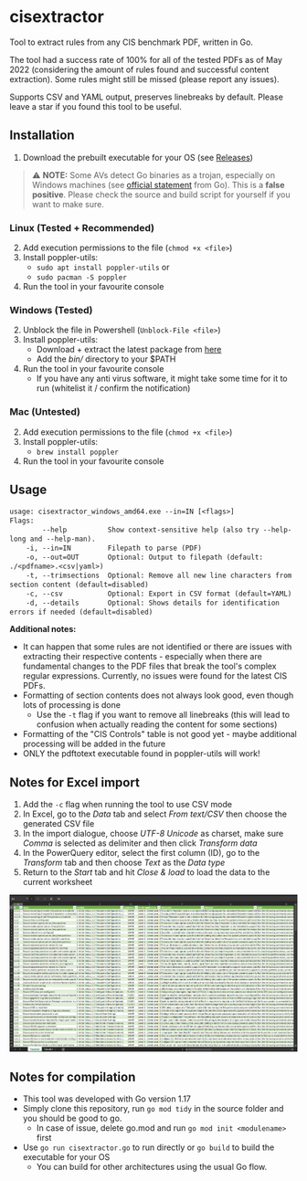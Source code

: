 # cisextractor
Tool to extract rules from any CIS benchmark PDF, written in Go.  

The tool had a success rate of 100% for all of the tested PDFs as of May 2022 (considering the amount of rules found and successful content extraction). Some rules might still be missed (please report any issues). 

Supports CSV and YAML output, preserves linebreaks by default.  Please leave a star if you found this tool to be useful.
## Installation
1.  Download the prebuilt executable for your OS (see [Releases](https://github.com/lartsch/cisextractor/releases))
> :warning: **NOTE:** Some AVs detect Go binaries as a trojan, especially on Windows machines (see [official statement](https://go.dev/doc/faq#virus) from Go). This is a **false positive**. Please check the source and build script for yourself if you want to make sure.  
### Linux (Tested + Recommended)
2.  Add execution permissions to the file (```chmod +x <file>```)
3.  Install poppler-utils:
	-  ```sudo apt install poppler-utils``` or
	-  ```sudo pacman -S poppler```
4.  Run the tool in your favourite console
### Windows (Tested)
2.  Unblock the file in Powershell (```Unblock-File <file>```)
3.  Install poppler-utils:
	- Download + extract the latest package from [here](http://blog.alivate.com.au/poppler-windows/)
	- Add the *bin/* directory to your $PATH
4.  Run the tool in your favourite console
    -  If you have any anti virus software, it might take some time for it to run (whitelist it / confirm the notification)
### Mac (Untested)
2.  Add execution permissions to the file (```chmod +x <file>```)
3.  Install poppler-utils:
	-  ```brew install poppler```
4.  Run the tool in your favourite console

## Usage
```
usage: cisextractor_windows_amd64.exe --in=IN [<flags>]                                                                                                                 Flags:                   
        --help          Show context-sensitive help (also try --help-long and --help-man).
    -i, --in=IN         Filepath to parse (PDF)
    -o, --out=OUT       Optional: Output to filepath (default: ./<pdfname>.<csv|yaml>)
    -t, --trimsections  Optional: Remove all new line characters from section content (default=disabled)
    -c, --csv           Optional: Export in CSV format (default=YAML)
    -d, --details       Optional: Shows details for identification errors if needed (default=disabled)
```

**Additional notes:**  
- It can happen that some rules are not identified or there are issues with extracting their respective contents - especially when there are fundamental changes to the PDF files that break the tool's complex regular expressions. Currently, no issues were found for the latest CIS PDFs.
- Formatting of section contents does not always look good, even though lots of processing is done
	- Use the ```-t``` flag if you want to remove all linebreaks (this will lead to confusion when actually reading the content for some sections)
- Formatting of the "CIS Controls" table is not good yet - maybe additional processing will be added in the future
- ONLY the pdftotext executable found in poppler-utils will work!

## Notes for Excel import
1.  Add the ```-c``` flag when running the tool to use CSV mode
2.  In Excel, go to the *Data* tab and select *From text/CSV* then choose the generated CSV file
3.  In the import dialogue, choose *UTF-8 Unicode* as charset, make sure *Comma* is selected as delimiter and then click *Transform data*
4.  In the PowerQuery editor, select the first column (ID), go to the *Transform* tab and then choose *Text* as the *Data type*
5.  Return to the *Start* tab and hit *Close & load* to load the data to the current worksheet

![preview](https://github.com/lartsch/cisextractor/blob/main/preview.png?raw=true)

## Notes for compilation
- This tool was developed with Go version 1.17
- Simply clone this repository, run ```go mod tidy``` in the source folder and you should be good to go.
    - In case of issue, delete go.mod and run ```go mod init <modulename>``` first
- Use ```go run cisextractor.go``` to run directly or ```go build``` to build the executable for your OS
	- You can build for other architectures using the usual Go flow.
